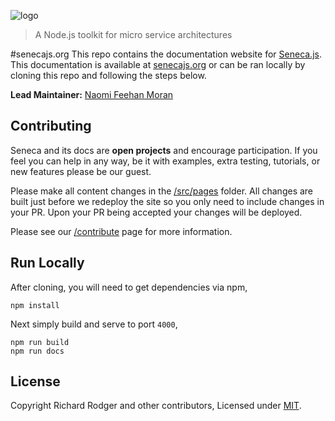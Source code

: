 ![logo](./assets/files/assets/seneca-logo.png)
> A Node.js toolkit for micro service architectures

#senecajs.org
This repo contains the documentation website for [Seneca.js][]. This documentation is available at
[senecajs.org][] or can be ran locally by cloning this repo and following the steps below.

__Lead Maintainer:__ [Naomi Feehan Moran][lead]

## Contributing
Seneca and its docs are __open projects__ and encourage participation. If you feel you can help in
any way, be it with examples, extra testing, tutorials, or new features please be our guest.

Please make all content changes in the [/src/pages][] folder. All changes are built just before we
redeploy the site so you only need to include changes in your PR. Upon your PR being accepted your
changes will be deployed.

Please see our [/contribute][] page for more information.

## Run Locally
After cloning, you will need to get dependencies via npm,

```
npm install
```

Next simply build and serve to port `4000`,

```
npm run build
npm run docs
```

## License
Copyright Richard Rodger and other contributors, Licensed under [MIT][].

[MIT]: ./LICENSE
[/src/pages]: ./src/pages
[/contribute]: ./src/pages/contribute/index.md
[Seneca.js]: https://www.npmjs.com/package/seneca
[senecajs.org]: http://www.senecajs.org/
[lead]: https://github.com/naomifeehanmoran
[Seneca]: http://senecajs.org
[Metalsmith]: http://metalsmith.io
